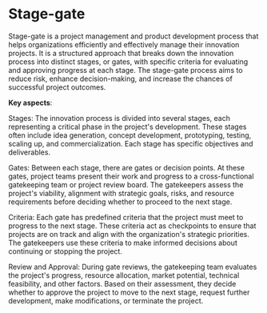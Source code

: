 # Stage-gate

Stage-gate is a project management and product development process that helps organizations efficiently and effectively manage their innovation projects. It is a structured approach that breaks down the innovation process into distinct stages, or gates, with specific criteria for evaluating and approving progress at each stage. The stage-gate process aims to reduce risk, enhance decision-making, and increase the chances of successful project outcomes.

**Key aspects**:

Stages: The innovation process is divided into several stages, each representing a critical phase in the project's development. These stages often include idea generation, concept development, prototyping, testing, scaling up, and commercialization. Each stage has specific objectives and deliverables.

Gates: Between each stage, there are gates or decision points. At these gates, project teams present their work and progress to a cross-functional gatekeeping team or project review board. The gatekeepers assess the project's viability, alignment with strategic goals, risks, and resource requirements before deciding whether to proceed to the next stage.

Criteria: Each gate has predefined criteria that the project must meet to progress to the next stage. These criteria act as checkpoints to ensure that projects are on track and align with the organization's strategic priorities. The gatekeepers use these criteria to make informed decisions about continuing or stopping the project.

Review and Approval: During gate reviews, the gatekeeping team evaluates the project's progress, resource allocation, market potential, technical feasibility, and other factors. Based on their assessment, they decide whether to approve the project to move to the next stage, request further development, make modifications, or terminate the project.
